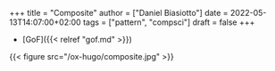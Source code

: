+++
title = "Composite"
author = ["Daniel Biasiotto"]
date = 2022-05-13T14:07:00+02:00
tags = ["pattern", "compsci"]
draft = false
+++

-   [GoF]({{< relref "gof.md" >}})

{{< figure src="/ox-hugo/composite.jpg" >}}